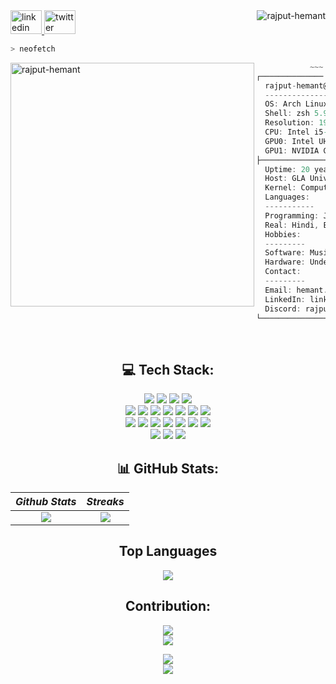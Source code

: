 <a href="https://www.linkedin.com/in/rajput-hemant" target="_blank">
  <img src="https://raw.githubusercontent.com/maurodesouza/profile-readme-generator/master/src/assets/icons/social/linkedin/default.svg" width="50" height="38" alt="linkedin logo"/>
</a>
<a href="https://twitter.com/rajput_hemant01" target="_blank">
  <img src="https://raw.githubusercontent.com/maurodesouza/profile-readme-generator/master/src/assets/icons/social/twitter/default.svg" width="50" height="38" alt="twitter logo"/>
</a>
<img align="right" src="https://komarev.com/ghpvc/?username=rajput-hemant&label=Profile+Views&style=plastic" alt="rajput-hemant" />

<br>

```zsh
> neofetch
```

<img align="left" src="https://telegra.ph/file/475b1b979f9c603fec65f.png" alt="rajput-hemant" width="390"/>

```csharp
            ~~~ I use Arch btw ~~~
┌────────────── System Information ──────────────┐
  rajput-hemant@github
  ----------------------
  OS: Arch Linux x86_64
  Shell: zsh 5.9
  Resolution: 1920 x 1080
  CPU: Intel i5-9300 H @ 4.1 GHz
  GPU0: Intel UHD Graphics 630
  GPU1: NVIDIA GeForce GTX 1650 Ti Mobile
├─────────────── User Information ───────────────┤
  Uptime: 20 years, 2 months, 14 days
  Host: GLA University #GLAU
  Kernel: Computer Science and Engineering #CSE
  Languages:
  -----------
  Programming: Java, Python, Dart, ...
  Real: Hindi, English & Kiliki
  Hobbies:
  ---------
  Software: Music, Valorant
  Hardware: Undervolting, Overclocking
  Contact:
  ---------
  Email: hemant.rajput_cs20@gla.ac.in
  LinkedIn: linkedin.com/in/rajput-hemant
  Discord: rajput-hemant#8269
└────────────────────────────────────────────────┘
```

<br>

<div align="center">

## 💻 Tech Stack:

![][git] ![][github] ![][vscode] ![][arch] <br>
![][c] ![][c++] ![][dart] ![][java] ![][markdown] ![][python] ![][php] <br>
![][aws] ![][azure] ![][cloudflare] ![][firebase] ![][gcp] ![][heroku] ![][kubernetes] <br>
![][flutter] ![][docker] ![][mysql]

## 📊 GitHub Stats:

| _Github Stats_ |  _Streaks_   |
| :------------: | :----------: |
|   ![][stats]   | ![][streaks] |

## Top Languages

![][langs]

## Contribution:

![][snake] <br> ![][graph]

![][quote] <br> ![][meme]

</div>

<!----------------------------------{ reference links }--------------------------------->

[stats]: https://github-readme-stats.vercel.app/api?username=rajput-hemant&show_icons=true&theme=dark&hide_border=false&include_all_commits=true&count_private=false
[langs]: https://github-readme-stats.vercel.app/api/top-langs/?username=rajput-hemant&theme=dark&hide_border=false&include_all_commits=true&count_private=false&layout=compact
[streaks]: https://github-readme-streak-stats.herokuapp.com/?user=rajput-hemant&theme=dark&hide_border=false#gh-light-mode-only
[quote]: https://quotes-github-readme.vercel.app/api?type=horizontal&theme=dark
[meme]: https://random-memer.heavens-mirror.repl.co

<!----------------------------------{ contribution stats }--------------------------------->

[snake]: https://github.com/rajput-hemant/rajput-hemant/blob/output/snake.svg
[graph]: https://github-readme-activity-graph.cyclic.app/graph?username=rajput-hemant&theme=react-dark&hide_border=false&area=true

<!----------------------------------{ language badges }--------------------------------->

[c]: https://img.shields.io/badge/c-%2300599C.svg?style=for-the-badge&logo=c
[c++]: https://img.shields.io/badge/c++-%2300599C.svg?style=for-the-badge&logo=c%2B%2B
[dart]: https://img.shields.io/badge/dart-%230175C2.svg?style=for-the-badge&logo=dart
[java]: https://img.shields.io/badge/java-%23ED8B00.svg?style=for-the-badge&logo=java
[markdown]: https://img.shields.io/badge/markdown-%23000000.svg?style=for-the-badge&logo=markdown
[python]: https://img.shields.io/badge/python-3670A0?style=for-the-badge&logo=python&logoColor=ffdd54
[php]: https://img.shields.io/badge/php-%23777BB4.svg?style=for-the-badge&logo=php&logoColor=white
[heroku]: https://img.shields.io/badge/heroku-%23430098.svg?style=for-the-badge&logo=heroku
[cloudflare]: https://img.shields.io/badge/Cloudflare-F38020?style=for-the-badge&logo=Cloudflare&logoColor=white
[gcp]: https://img.shields.io/badge/Google%20Cloud-%234285F4.svg?style=for-the-badge&logo=google-cloud&logoColor=white
[firebase]: https://img.shields.io/badge/firebase-%23039BE5.svg?style=for-the-badge&logo=firebase
[aws]: https://img.shields.io/badge/AWS-%23FF9900.svg?style=for-the-badge&logo=amazon-aws
[css]: https://img.shields.io/badge/css3-%231572B6.svg?style=for-the-badge&logo=css3
[javascript]: https://img.shields.io/badge/javascript-%23323330.svg?style=for-the-badge&logo=javascript&logoColor=%23F7DF1E
[html]: https://img.shields.io/badge/html5-%23E34F26.svg?style=for-the-badge&logo=html5
[php]: https://img.shields.io/badge/php-%23777BB4.svg?style=for-the-badge&logo=php
[shell]: https://img.shields.io/badge/shell_script-%23121011.svg?style=for-the-badge&logo=gnu-bash
[typescript]: https://img.shields.io/badge/typescript-%23007ACC.svg?style=for-the-badge&logo=typescript
[azure]: https://img.shields.io/badge/azure-%230072C6.svg?style=for-the-badge&logo=azure-devops
[flutter]: https://img.shields.io/badge/Flutter-%2302569B.svg?style=for-the-badge&logo=Flutter
[docker]: https://img.shields.io/badge/docker-%230db7ed.svg?style=for-the-badge&logo=docker&logoColor=white
[kubernetes]: https://img.shields.io/badge/kubernetes-%23326ce5.svg?style=for-the-badge&logo=kubernetes&logoColor=white
[github]: https://img.shields.io/badge/github-%23121011.svg?style=for-the-badge&logo=github&logoColor=white
[mysql]: https://img.shields.io/badge/mysql-%2300f.svg?style=for-the-badge&logo=mysql&logoColor=white
[arch]: https://img.shields.io/badge/archlinux-%231793D1.svg?style=for-the-badge&logo=arch-linux&logoColor=white
[git]: https://img.shields.io/badge/git-%23F05033.svg?style=for-the-badge&logo=git&logoColor=white
[vscode]: https://img.shields.io/badge/Visual%20Studio%20Code-%23007ACC.svg?style=for-the-badge&logo=visual-studio-code&logoColor=white

<!--
<img src="https://cdn.jsdelivr.net/gh/devicons/devicon/icons/javascript/javascript-original.svg" height="30" width="42" alt="javascript logo"  />
<img src="https://cdn.jsdelivr.net/gh/devicons/devicon/icons/typescript/typescript-plain.svg" height="30" width="42" alt="typescript logo"  />
<img src="https://cdn.jsdelivr.net/gh/devicons/devicon/icons/react/react-original.svg" height="30" width="42" alt="react logo"  />
<img src="https://cdn.jsdelivr.net/gh/devicons/devicon/icons/html5/html5-original.svg" height="30" width="42" alt="html5 logo"  />
<img src="https://cdn.jsdelivr.net/gh/devicons/devicon/icons/css3/css3-original.svg" height="30" width="42" alt="css3 logo"  />
<img src="https://cdn.jsdelivr.net/gh/devicons/devicon/icons/python/python-original-wordmark.svg" height="30" width="42" alt="python logo"  />
<img src="https://cdn.jsdelivr.net/gh/devicons/devicon/icons/azure/azure-original.svg" height="30" width="42" alt="azure logo"  />
<img src="https://cdn.jsdelivr.net/gh/devicons/devicon/icons/bash/bash-original.svg" height="30" width="42" alt="bash logo"  />
<img src="https://cdn.jsdelivr.net/gh/devicons/devicon/icons/cplusplus/cplusplus-original.svg" height="30" width="42" alt="cplusplus logo"  />
<img src="https://cdn.jsdelivr.net/gh/devicons/devicon/icons/dart/dart-original.svg" height="30" width="42" alt="dart logo"  />
<img src="https://cdn.jsdelivr.net/gh/devicons/devicon/icons/docker/docker-original.svg" height="30" width="42" alt="docker logo"  />
<img src="https://cdn.jsdelivr.net/gh/devicons/devicon/icons/firebase/firebase-plain.svg" height="30" width="42" alt="firebase logo"  />
<img src="https://cdn.jsdelivr.net/gh/devicons/devicon/icons/flutter/flutter-original.svg" height="30" width="42" alt="flutter logo"  />
<img src="https://cdn.jsdelivr.net/gh/devicons/devicon/icons/git/git-original.svg" height="30" width="42" alt="git logo"  />
<img src="https://cdn.jsdelivr.net/gh/devicons/devicon/icons/github/github-original.svg" height="30" width="42" alt="github logo"  />
<img src="https://cdn.jsdelivr.net/gh/devicons/devicon/icons/googlecloud/googlecloud-original.svg" height="30" width="42" alt="googlecloud logo"  />
<img src="https://cdn.jsdelivr.net/gh/devicons/devicon/icons/linux/linux-original.svg" height="30" width="42" alt="linux logo"  />
<img src="https://cdn.jsdelivr.net/gh/devicons/devicon/icons/markdown/markdown-original.svg" height="30" width="42" alt="markdown logo"  />
<img src="https://cdn.jsdelivr.net/gh/devicons/devicon/icons/php/php-original.svg" height="30" width="42" alt="php logo"  />
<img src="https://cdn.jsdelivr.net/gh/devicons/devicon/icons/vscode/vscode-original.svg" height="30" width="42" alt="vscode logo"  />
 -->

